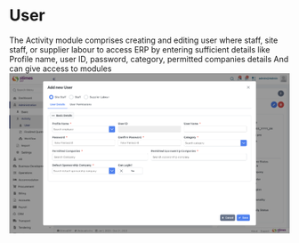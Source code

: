 # User
The Activity module comprises creating and editing user where staff, site staff, or supplier labour to access ERP by entering sufficient details like Profile name, user ID, password, category, permitted companies details 
And can give access to modules 
![alt text](<picture 28..png>)

